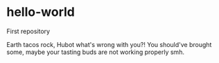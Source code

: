 # hello-world
First repository

Earth tacos rock, Hubot what's wrong with you?! You should've brought some, maybe your tasting buds are not working properly smh.

